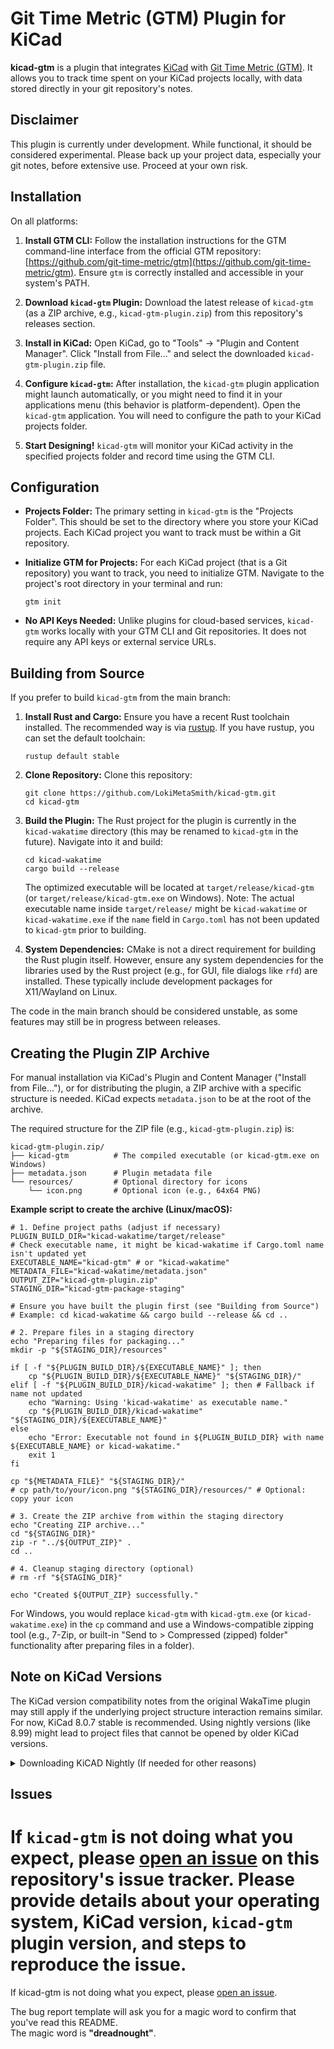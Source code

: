 
# Git Time Metric (GTM) Plugin for KiCad

**kicad-gtm** is a plugin that integrates [KiCad](https://www.kicad.org/) with [Git Time Metric (GTM)](https://github.com/git-time-metric/gtm). It allows you to track time spent on your KiCad projects locally, with data stored directly in your git repository's notes.

## Disclaimer
This plugin is currently under development. While functional, it should be considered experimental. Please back up your project data, especially your git notes, before extensive use. Proceed at your own risk.

## Installation

On all platforms:


1.  **Install GTM CLI:**
    Follow the installation instructions for the GTM command-line interface from the official GTM repository: [https://github.com/git-time-metric/gtm](https://github.com/git-time-metric/gtm). Ensure `gtm` is correctly installed and accessible in your system's PATH.

2.  **Download `kicad-gtm` Plugin:**
    Download the latest release of `kicad-gtm` (as a ZIP archive, e.g., `kicad-gtm-plugin.zip`) from this repository's releases section.

3.  **Install in KiCad:**
    Open KiCad, go to "Tools" -> "Plugin and Content Manager". Click "Install from File..." and select the downloaded `kicad-gtm-plugin.zip` file.

4.  **Configure `kicad-gtm`:**
    After installation, the `kicad-gtm` plugin application might launch automatically, or you might need to find it in your applications menu (this behavior is platform-dependent). Open the `kicad-gtm` application. You will need to configure the path to your KiCad projects folder.

5.  **Start Designing!**
    `kicad-gtm` will monitor your KiCad activity in the specified projects folder and record time using the GTM CLI.

## Configuration

*   **Projects Folder:** The primary setting in `kicad-gtm` is the "Projects Folder". This should be set to the directory where you store your KiCad projects. Each KiCad project you want to track must be within a Git repository.

*   **Initialize GTM for Projects:** For each KiCad project (that is a Git repository) you want to track, you need to initialize GTM. Navigate to the project's root directory in your terminal and run:
    ```shell
    gtm init
    ```

*   **No API Keys Needed:** Unlike plugins for cloud-based services, `kicad-gtm` works locally with your GTM CLI and Git repositories. It does not require any API keys or external service URLs.

## Building from Source

If you prefer to build `kicad-gtm` from the main branch:

1.  **Install Rust and Cargo:** Ensure you have a recent Rust toolchain installed. The recommended way is via [rustup](https://rustup.rs/). If you have rustup, you can set the default toolchain:
    ```shell
    rustup default stable
    ```

2.  **Clone Repository:** Clone this repository:
    ```shell
    git clone https://github.com/LokiMetaSmith/kicad-gtm.git
    cd kicad-gtm
    ```

3.  **Build the Plugin:** The Rust project for the plugin is currently in the `kicad-wakatime` directory (this may be renamed to `kicad-gtm` in the future). Navigate into it and build:
    ```shell
    cd kicad-wakatime
    cargo build --release
    ```
    The optimized executable will be located at `target/release/kicad-gtm` (or `target/release/kicad-gtm.exe` on Windows). Note: The actual executable name inside `target/release/` might be `kicad-wakatime` or `kicad-wakatime.exe` if the `name` field in `Cargo.toml` has not been updated to `kicad-gtm` prior to building.

4.  **System Dependencies:** CMake is not a direct requirement for building the Rust plugin itself. However, ensure any system dependencies for the libraries used by the Rust project (e.g., for GUI, file dialogs like `rfd`) are installed. These typically include development packages for X11/Wayland on Linux.

The code in the main branch should be considered unstable, as some features may still be in progress between releases.

## Creating the Plugin ZIP Archive

For manual installation via KiCad's Plugin and Content Manager ("Install from File..."), or for distributing the plugin, a ZIP archive with a specific structure is needed. KiCad expects `metadata.json` to be at the root of the archive.

The required structure for the ZIP file (e.g., `kicad-gtm-plugin.zip`) is:
```
kicad-gtm-plugin.zip/
├── kicad-gtm          # The compiled executable (or kicad-gtm.exe on Windows)
├── metadata.json      # Plugin metadata file
└── resources/         # Optional directory for icons
    └── icon.png       # Optional icon (e.g., 64x64 PNG)
```

**Example script to create the archive (Linux/macOS):**

```shell
# 1. Define project paths (adjust if necessary)
PLUGIN_BUILD_DIR="kicad-wakatime/target/release"
# Check executable name, it might be kicad-wakatime if Cargo.toml name isn't updated yet
EXECUTABLE_NAME="kicad-gtm" # or "kicad-wakatime"
METADATA_FILE="kicad-wakatime/metadata.json"
OUTPUT_ZIP="kicad-gtm-plugin.zip"
STAGING_DIR="kicad-gtm-package-staging"

# Ensure you have built the plugin first (see "Building from Source")
# Example: cd kicad-wakatime && cargo build --release && cd ..

# 2. Prepare files in a staging directory
echo "Preparing files for packaging..."
mkdir -p "${STAGING_DIR}/resources"

if [ -f "${PLUGIN_BUILD_DIR}/${EXECUTABLE_NAME}" ]; then
    cp "${PLUGIN_BUILD_DIR}/${EXECUTABLE_NAME}" "${STAGING_DIR}/"
elif [ -f "${PLUGIN_BUILD_DIR}/kicad-wakatime" ]; then # Fallback if name not updated
    echo "Warning: Using 'kicad-wakatime' as executable name."
    cp "${PLUGIN_BUILD_DIR}/kicad-wakatime" "${STAGING_DIR}/${EXECUTABLE_NAME}"
else
    echo "Error: Executable not found in ${PLUGIN_BUILD_DIR} with name ${EXECUTABLE_NAME} or kicad-wakatime."
    exit 1
fi

cp "${METADATA_FILE}" "${STAGING_DIR}/"
# cp path/to/your/icon.png "${STAGING_DIR}/resources/" # Optional: copy your icon

# 3. Create the ZIP archive from within the staging directory
echo "Creating ZIP archive..."
cd "${STAGING_DIR}"
zip -r "../${OUTPUT_ZIP}" .
cd ..

# 4. Cleanup staging directory (optional)
# rm -rf "${STAGING_DIR}"

echo "Created ${OUTPUT_ZIP} successfully."
```

For Windows, you would replace `kicad-gtm` with `kicad-gtm.exe` (or `kicad-wakatime.exe`) in the `cp` command and use a Windows-compatible zipping tool (e.g., 7-Zip, or built-in "Send to > Compressed (zipped) folder" functionality after preparing files in a folder).

## Note on KiCad Versions
The KiCad version compatibility notes from the original WakaTime plugin may still apply if the underlying project structure interaction remains similar. For now, KiCad 8.0.7 stable is recommended. Using nightly versions (like 8.99) might lead to project files that cannot be opened by older KiCad versions.

<details>
<summary>Downloading KiCAD Nightly (If needed for other reasons)</summary>


If you are a Windows user, you can download KiCAD 9 [here](https://downloads.kicad.org/kicad/windows/) (pick an "x86_64.exe".)

If you are a macOS user, you can download KiCAD 8.99 [here](https://downloads.kicad.org/kicad/macos/) (pick a ".dmg").

If you are an Ubuntu user, you can install KiCAD 9 using the following shell commands:

```shell
sudo add-apt-repository --yes ppa:kicad/kicad-9.0-releases
sudo apt update
sudo apt install --install-recommends kicad
```

</details>

## Issues

If `kicad-gtm` is not doing what you expect, please [open an issue](https://github.com/LokiMetaSmith/kicad-gtm/issues) on this repository's issue tracker. Please provide details about your operating system, KiCad version, `kicad-gtm` plugin version, and steps to reproduce the issue.
=======
If kicad-gtm is not doing what you expect, please [open an issue](https://github.com/LokiMetaSmith/kicad-gtm/issues).

The bug report template will ask you for a magic word to confirm that you've read this README.\
The magic word is **"dreadnought"**.

